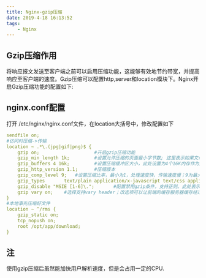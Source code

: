 ```yaml
---
title: Nginx-gzip压缩
date: 2019-4-18 16:13:52
tags:
    - Nginx
---
```

## Gzip压缩作用
将响应报⽂发送⾄客户端之前可以启⽤压缩功能，这能够有效地节约带宽，并提⾼响应⾄客户端的速度。Gzip压缩可以配置http,server和location模块下。Nginx开启Gzip压缩功能的配置如下:
## nginx.conf配置
打开 /etc/nginx/nginx.conf文件，在location大括号中，修改配置如下
```yaml
sendfile on;
#访问时压缩->传输
location ~ .*\.(jpg|gif|png)$ {
    gzip on;                    #开启gzip压缩功能
    gzip_min_length 1k;         #设置允许压缩的页面最小字节数; 这里表示如果文件小于10个字节，就不用压缩，因为没有意义，本来就很小.
    gzip_buffers 4 16k;         #设置压缩缓冲区大小，此处设置为4个16K内存作为压缩结果流缓存
    gzip_http_version 1.1;      #压缩版本
    gzip_comp_level 9;   #设置压缩比率，最小为1，处理速度快，传输速度慢；9为最大压缩比，处理速度慢，传输速度快; 这里表示压缩级别，可以是0到9中的任一个，级别越高，压缩就越小，节省了带宽资源，但同时也消耗CPU资源，所以一般折中为6
    gzip_types       text/plain application/x-javascript text/css application/xml text/javascript application/x-httpd-php application/javascript application/json image/jepg image/gif image/png;     #制定压缩的类型,线上配置时尽可能配置多的压缩类型!
    gzip_disable "MSIE [1-6]\.";       #配置禁用gzip条件，支持正则。此处表示ie6及以下不启用gzip（因为ie低版本不支持）
    gzip vary on;    #选择支持vary header；改选项可以让前端的缓存服务器缓存经过gzip压缩的页面; 这个可以不写，表示在传送数据时，给客户端说明我使用了gzip压缩
}
#本地事先压缩好文件
location ~ ^/rms {
    gzip_static on;
    tcp_nopush on;  
    root /opt/app/download;
}

```
## 注
使用gzip压缩后虽然能加快用户解析速度，但是会占用一定的CPU.